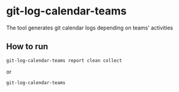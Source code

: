 # git-log-calendar-teams
The tool generates git calendar logs depending on teams' activities

## How to run

```
git-log-calendar-teams report clean collect
```

or
```
git-log-calendar-teams
```